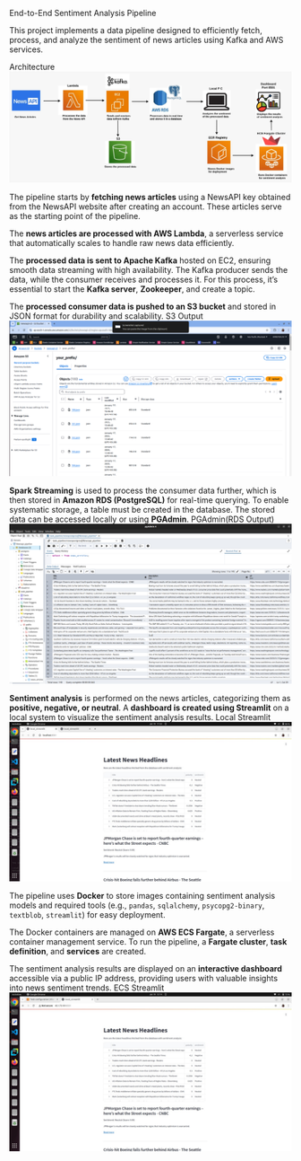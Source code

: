 End-to-End Sentiment Analysis Pipeline

This project implements a data pipeline designed to efficiently fetch, process, and analyze the sentiment of news articles using Kafka and AWS services.

Architecture
![Architecture](image/architecture.jpeg)

The pipeline starts by **fetching news articles** using a NewsAPI key obtained from the NewsAPI website after creating an account. These articles serve as the starting point of the pipeline.

The **news articles are processed with AWS Lambda**, a serverless service that automatically scales to handle raw news data efficiently.

The **processed data is sent to Apache Kafka** hosted on EC2, ensuring smooth data streaming with high availability. The Kafka producer sends the data, while the consumer receives and processes it. 
For this process, it’s essential to start the **Kafka server**, **Zookeeper**, and create a topic.

The **processed consumer data is pushed to an S3 bucket** and stored in JSON format for durability and scalability.
S3 Output
![S3 Output](image/s3_output.png)

**Spark Streaming** is used to process the consumer data further, which is then stored in **Amazon RDS (PostgreSQL)** for real-time querying. To enable systematic storage, a table must be created in the database. The stored data can be accessed locally or using **PGAdmin**.
PGAdmin(RDS Output)
![PGAdmin](image/PGadmin.png)

**Sentiment analysis** is performed on the news articles, categorizing them as **positive, negative, or neutral**. A **dashboard is created using Streamlit** on a local system to visualize the sentiment analysis results.
Local Streamlit
![Local Streamlit](image/local_streamlit.png)

The pipeline uses **Docker** to store images containing sentiment analysis models and required tools (e.g., `pandas`, `sqlalchemy`, `psycopg2-binary`, `textblob`, `streamlit`) for easy deployment.

The Docker containers are managed on **AWS ECS Fargate**, a serverless container management service. To run the pipeline, a **Fargate cluster**, **task definition**, and **services** are created.

The sentiment analysis results are displayed on an **interactive dashboard** accessible via a public IP address, providing users with valuable insights into news sentiment trends.
ECS Streamlit
![ECS Streamlit](image/ECS_streamlit.png)


